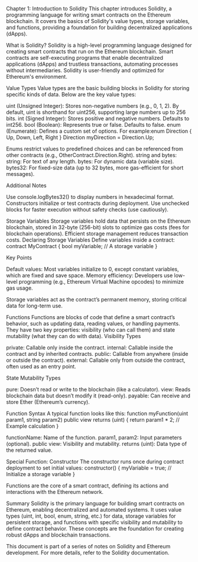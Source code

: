 Chapter 1: Introduction to Solidity
This chapter introduces Solidity, a programming language for writing smart contracts on the Ethereum blockchain. It covers the basics of Solidity's value types, storage variables, and functions, providing a foundation for building decentralized applications (dApps).

What is Solidity?
Solidity is a high-level programming language designed for creating smart contracts that run on the Ethereum blockchain. Smart contracts are self-executing programs that enable decentralized applications (dApps) and trustless transactions, automating processes without intermediaries. Solidity is user-friendly and optimized for Ethereum's environment.

Value Types
Value types are the basic building blocks in Solidity for storing specific kinds of data. Below are the key value types:

uint (Unsigned Integer): Stores non-negative numbers (e.g., 0, 1, 2). By default, uint is shorthand for uint256, supporting large numbers up to 256 bits.
int (Signed Integer): Stores positive and negative numbers. Defaults to int256.
bool (Boolean): Represents true or false. Defaults to false.
enum (Enumerate): Defines a custom set of options. For example:enum Direction { Up, Down, Left, Right }
Direction myDirection = Direction.Up;

Enums restrict values to predefined choices and can be referenced from other contracts (e.g., OtherContract.Direction.Right).
string and bytes:
string: For text of any length.
bytes: For dynamic data (variable size).
bytes32: For fixed-size data (up to 32 bytes, more gas-efficient for short messages).



Additional Notes

Use console.logBytes32() to display numbers in hexadecimal format.
Constructors initialize or test contracts during deployment.
Use unchecked blocks for faster execution without safety checks (use cautiously).


Storage Variables
Storage variables hold data that persists on the Ethereum blockchain, stored in 32-byte (256-bit) slots to optimize gas costs (fees for blockchain operations). Efficient storage management reduces transaction costs.
Declaring Storage Variables
Define variables inside a contract:
contract MyContract {
    bool myVariable; // A storage variable
}

Key Points

Default values: Most variables initialize to 0, except constant variables, which are fixed and save space.
Memory efficiency: Developers use low-level programming (e.g., Ethereum Virtual Machine opcodes) to minimize gas usage.

Storage variables act as the contract’s permanent memory, storing critical data for long-term use.

Functions
Functions are blocks of code that define a smart contract’s behavior, such as updating data, reading values, or handling payments. They have two key properties: visibility (who can call them) and state mutability (what they can do with data).
Visibility Types

private: Callable only inside the contract.
internal: Callable inside the contract and by inherited contracts.
public: Callable from anywhere (inside or outside the contract).
external: Callable only from outside the contract, often used as an entry point.

State Mutability Types

pure: Doesn’t read or write to the blockchain (like a calculator).
view: Reads blockchain data but doesn’t modify it (read-only).
payable: Can receive and store Ether (Ethereum’s currency).

Function Syntax
A typical function looks like this:
function myFunction(uint param1, string param2) public view returns (uint) {
    return param1 * 2; // Example calculation
}


functionName: Name of the function.
param1, param2: Input parameters (optional).
public view: Visibility and mutability.
returns (uint): Data type of the returned value.

Special Function: Constructor
The constructor runs once during contract deployment to set initial values:
constructor() {
    myVariable = true; // Initialize a storage variable
}

Functions are the core of a smart contract, defining its actions and interactions with the Ethereum network.

Summary
Solidity is the primary language for building smart contracts on Ethereum, enabling decentralized and automated systems. It uses value types (uint, int, bool, enum, string, etc.) for data, storage variables for persistent storage, and functions with specific visibility and mutability to define contract behavior. These concepts are the foundation for creating robust dApps and blockchain transactions.

This document is part of a series of notes on Solidity and Ethereum development. For more details, refer to the Solidity documentation.

